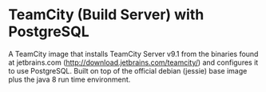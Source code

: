 # TeamCity (Build Server) with PostgreSQL
A TeamCity image that installs TeamCity Server v9.1 from the binaries found at jetbrains.com (http://download.jetbrains.com/teamcity/) and configures it to use PostgreSQL. Built on top of the official debian (jessie) base image plus the java 8 run time environment.
